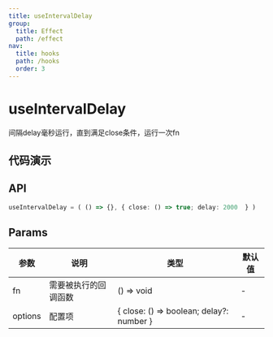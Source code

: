 ```yaml
---
title: useIntervalDelay
group:
  title: Effect
  path: /effect
nav:
  title: hooks
  path: /hooks
  order: 3
---
```


# useIntervalDelay

间隔delay毫秒运行，直到满足close条件，运行一次fn

## 代码演示


## API

```typescript
useIntervalDelay = ( () => {}, { close: () => true; delay: 2000  } )
```

## Params

| 参数 | 说明                 | 类型       | 默认值 |
| ---- | -------------------- | ---------- | ------ |
| fn   | 需要被执行的回调函数 | () => void | -      |
| options | 配置项               | { close: () => boolean; delay?: number }      | -      |
